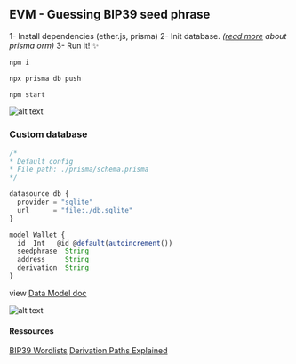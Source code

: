 ## EVM - Guessing BIP39 seed phrase

1- Install dependencies (ether.js, prisma)
2- Init database. *([read more]('https://www.prisma.io/docs') about prisma orm)*
3- Run it! ✨
 ```sh
 npm i
 ```
 ```sh
npx prisma db push
 ```
```sh
npm start
```
![alt text](https://i.ibb.co/Sw6yh4K/b39.png)

### Custom database

```js
/*
* Default config
* File path: ./prisma/schema.prisma
*/

datasource db {
  provider = "sqlite"
  url      = "file:./db.sqlite"
}

model Wallet {
  id  Int   @id @default(autoincrement())
  seedphrase  String
  address     String
  derivation  String
}
```
view [Data Model doc]('https://www.prisma.io/docs/concepts/components/prisma-schema/data-model')

![alt text](https://i.ibb.co/FYdVdcY/Sans-titre.png)


#### Ressources
[BIP39 Wordlists]('https://github.com/bitcoin/bips/blob/master/bip-0039/bip-0039-wordlists.md')
[Derivation Paths Explained]('https://support.bifrostwallet.com/en/articles/5588263-derivation-paths-explained')